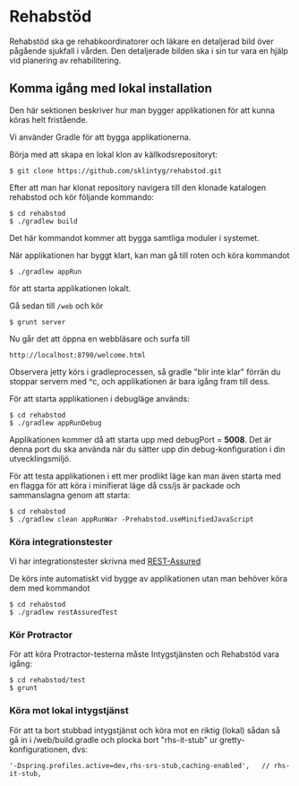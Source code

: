 # Rehabstöd
Rehabstöd ska ge rehabkoordinatorer och läkare en detaljerad bild över pågående sjukfall i vården. Den detaljerade bilden ska i sin tur vara en hjälp vid planering av rehabilitering.

## Komma igång med lokal installation
Den här sektionen beskriver hur man bygger applikationen för att kunna köras helt fristående.

Vi använder Gradle för att bygga applikationerna.

Börja med att skapa en lokal klon av källkodsrepositoryt:

    $ git clone https://github.com/sklintyg/rehabstod.git

Efter att man har klonat repository navigera till den klonade katalogen rehabstod och kör följande kommando:

    $ cd rehabstod
    $ ./gradlew build

Det här kommandot kommer att bygga samtliga moduler i systemet. 

När applikationen har byggt klart, kan man gå till roten och köra kommandot

    $ ./gradlew appRun

för att starta applikationen lokalt.

Gå sedan till `/web` och kör

    $ grunt server

Nu går det att öppna en webbläsare och surfa till 

    http://localhost:8790/welcome.html 

Observera jetty körs i gradleprocessen, så gradle "blir inte klar" förrän du stoppar servern med ^c, och applikationen är bara igång fram till dess.

För att starta applikationen i debugläge används:

    $ cd rehabstod
    $ ./gradlew appRunDebug
    
Applikationen kommer då att starta upp med debugPort = **5008**. Det är denna port du ska använda när du sätter upp din 
debug-konfiguration i din utvecklingsmiljö.

För att testa applikationen i ett mer prodlikt läge kan man även starta med en flagga för att köra i minifierat läge då css/js är packade och sammanslagna genom att starta:

    $ cd rehabstod
    $ ./gradlew clean appRunWar -Prehabstod.useMinifiedJavaScript

### Köra integrationstester
Vi har integrationstester skrivna med [REST-Assured](https://github.com/jayway/rest-assured)

De körs inte automatiskt vid bygge av applikationen utan man behöver köra dem med kommandot

    $ cd rehabstod
    $ ./gradlew restAssuredTest
    
### Kör Protractor
För att köra Protractor-testerna måste Intygstjänsten och Rehabstöd vara igång:

    $ cd rehabstod/test
    $ grunt


### Köra mot lokal intygstjänst
För att ta bort stubbad intygstjänst och köra mot en riktig (lokal) sådan så gå in i /web/build.gradle och plocka bort "rhs-it-stub" ur gretty-konfigurationen, dvs:

    '-Dspring.profiles.active=dev,rhs-srs-stub,caching-enabled',   // rhs-it-stub,
